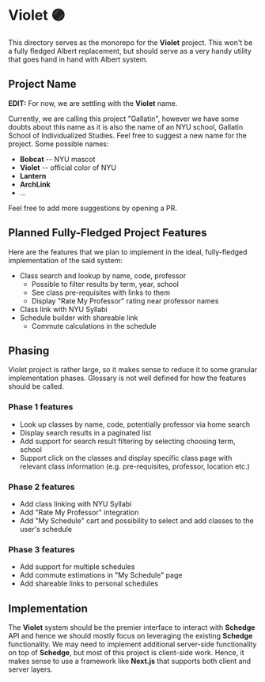 # Violet 🟣

This directory serves as the monorepo for the **Violet** project. This won't be a fully fledged Albert replacement, but should serve as a very handy utility that goes hand in hand with Albert system.

## Project Name

**EDIT:** For now, we are settling with the **Violet** name.

Currently, we are calling this project "Gallatin", however we have some doubts about this name as it is also the name of an NYU school, Gallatin School of Individualized Studies. Feel free to suggest a new name for the project. Some possible names:

- **Bobcat** -- NYU mascot
- **Violet** -- official color of NYU
- **Lantern**
- **ArchLink**
- ...

Feel free to add more suggestions by opening a PR.

## Planned Fully-Fledged Project Features

Here are the features that we plan to implement in the ideal, fully-fledged implementation of the said system:

- Class search and lookup by name, code, professor
  - Possible to filter results by term, year, school
  - See class pre-requisites with links to them
  - Display "Rate My Professor" rating near professor names
- Class link with NYU Syllabi
- Schedule builder with shareable link
  - Commute calculations in the schedule

## Phasing

Violet project is rather large, so it makes sense to reduce it to some granular implementation phases. Glossary is not well defined for how the features should be called.

### Phase 1 features

- Look up classes by name, code, potentially professor via home search
- Display search results in a paginated list
- Add support for search result filtering by selecting choosing term, school
- Support click on the classes and display specific class page with relevant class information (e.g. pre-requisites, professor, location etc.)

### Phase 2 features

- Add class linking with NYU Syllabi
- Add "Rate My Professor" integration
- Add "My Schedule" cart and possibility to select and add classes to the user's schedule

### Phase 3 features

- Add support for multiple schedules
- Add commute estimations in "My Schedule" page
- Add shareable links to personal schedules

## Implementation

The **Violet** system should be the premier interface to interact with **Schedge** API and hence we should mostly focus on leveraging the existing **Schedge** functionality. We may need to implement additional server-side functionality on top of **Schedge**, but most of this project is client-side work. Hence, it makes sense to use a framework like **Next.js** that supports both client and server layers.
